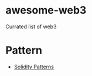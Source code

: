 # awesome-web3
Currated list of web3

# Pattern
- [Solidity Patterns](https://github.com/fravoll/solidity-patterns)
